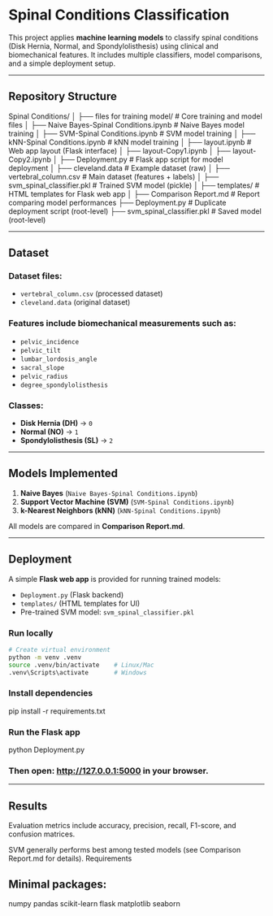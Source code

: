# Spinal Conditions Classification

This project applies **machine learning models** to classify spinal conditions (Disk Hernia, Normal, and Spondylolisthesis) using clinical and biomechanical features.
It includes multiple classifiers, model comparisons, and a simple deployment setup.

---

## Repository Structure
Spinal Conditions/
│
├── files for training model/ # Core training and model files
│ ├── Naive Bayes-Spinal Conditions.ipynb # Naive Bayes model training
│ ├── SVM-Spinal Conditions.ipynb # SVM model training
│ ├── kNN-Spinal Conditions.ipynb # kNN model training
│ ├── layout.ipynb # Web app layout (Flask interface)
│ ├── layout-Copy1.ipynb
│ ├── layout-Copy2.ipynb
│ ├── Deployment.py # Flask app script for model deployment
│ ├── cleveland.data # Example dataset (raw)
│ ├── vertebral_column.csv # Main dataset (features + labels)
│ ├── svm_spinal_classifier.pkl # Trained SVM model (pickle)
│
├── templates/ # HTML templates for Flask web app
│
├── Comparison Report.md # Report comparing model performances
├── Deployment.py # Duplicate deployment script (root-level)
├── svm_spinal_classifier.pkl # Saved model (root-level)


---

## Dataset

### Dataset files:
- `vertebral_column.csv` (processed dataset)
- `cleveland.data` (original dataset)

### Features include biomechanical measurements such as:
- `pelvic_incidence`
- `pelvic_tilt`
- `lumbar_lordosis_angle`
- `sacral_slope`
- `pelvic_radius`
- `degree_spondylolisthesis`

### Classes:
- **Disk Hernia (DH)** → `0`
- **Normal (NO)** → `1`
- **Spondylolisthesis (SL)** → `2`

---

## Models Implemented

1. **Naive Bayes** (`Naive Bayes-Spinal Conditions.ipynb`)
2. **Support Vector Machine (SVM)** (`SVM-Spinal Conditions.ipynb`)
3. **k-Nearest Neighbors (kNN)** (`kNN-Spinal Conditions.ipynb`)

All models are compared in **Comparison Report.md**.

---

## Deployment

A simple **Flask web app** is provided for running trained models:

- `Deployment.py` (Flask backend)
- `templates/` (HTML templates for UI)
- Pre-trained SVM model: `svm_spinal_classifier.pkl`

### Run locally

```bash
# Create virtual environment
python -m venv .venv
source .venv/bin/activate    # Linux/Mac
.venv\Scripts\activate       # Windows
```

### Install dependencies
pip install -r requirements.txt

### Run the Flask app
python Deployment.py

### Then open: http://127.0.0.1:5000 in your browser.

---

## Results

Evaluation metrics include accuracy, precision, recall, F1-score, and confusion matrices.

SVM generally performs best among tested models (see Comparison Report.md for details).
Requirements

## Minimal packages:

numpy
pandas
scikit-learn
flask
matplotlib
seaborn
